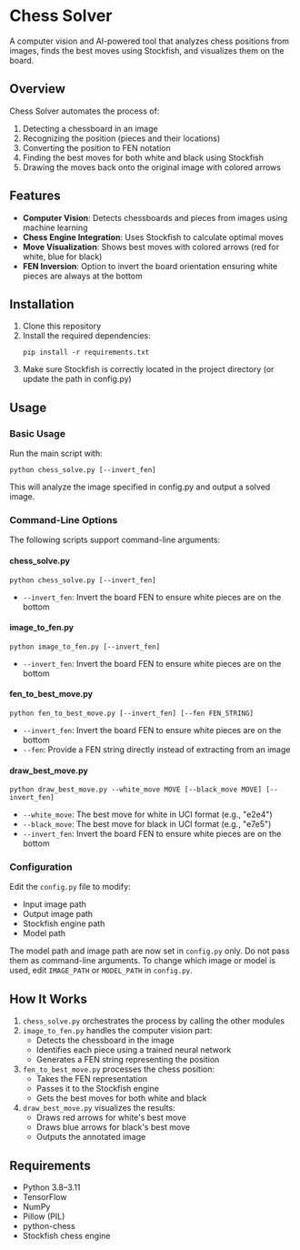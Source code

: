 # Chess Solver

A computer vision and AI-powered tool that analyzes chess positions from images, finds the best moves using Stockfish, and visualizes them on the board.

## Overview

Chess Solver automates the process of:
1. Detecting a chessboard in an image
2. Recognizing the position (pieces and their locations)
3. Converting the position to FEN notation
4. Finding the best moves for both white and black using Stockfish
5. Drawing the moves back onto the original image with colored arrows

## Features

- **Computer Vision**: Detects chessboards and pieces from images using machine learning
- **Chess Engine Integration**: Uses Stockfish to calculate optimal moves
- **Move Visualization**: Shows best moves with colored arrows (red for white, blue for black)
- **FEN Inversion**: Option to invert the board orientation ensuring white pieces are always at the bottom

## Installation

1. Clone this repository
2. Install the required dependencies:
   ```
   pip install -r requirements.txt
   ```
3. Make sure Stockfish is correctly located in the project directory (or update the path in config.py)

## Usage

### Basic Usage

Run the main script with:

```
python chess_solve.py [--invert_fen]
```

This will analyze the image specified in config.py and output a solved image.

### Command-Line Options

The following scripts support command-line arguments:

#### chess_solve.py

```
python chess_solve.py [--invert_fen]
```

- `--invert_fen`: Invert the board FEN to ensure white pieces are on the bottom

#### image_to_fen.py

```
python image_to_fen.py [--invert_fen]
```

- `--invert_fen`: Invert the board FEN to ensure white pieces are on the bottom

#### fen_to_best_move.py

```
python fen_to_best_move.py [--invert_fen] [--fen FEN_STRING]
```

- `--invert_fen`: Invert the board FEN to ensure white pieces are on the bottom
- `--fen`: Provide a FEN string directly instead of extracting from an image

#### draw_best_move.py

```
python draw_best_move.py --white_move MOVE [--black_move MOVE] [--invert_fen]
```

- `--white_move`: The best move for white in UCI format (e.g., "e2e4")
- `--black_move`: The best move for black in UCI format (e.g., "e7e5")
- `--invert_fen`: Invert the board FEN to ensure white pieces are on the bottom

### Configuration

Edit the `config.py` file to modify:
- Input image path
- Output image path
- Stockfish engine path
- Model path

The model path and image path are now set in `config.py` only. Do not pass them as command-line arguments.
To change which image or model is used, edit `IMAGE_PATH` or `MODEL_PATH` in `config.py`.

## How It Works

1. `chess_solve.py` orchestrates the process by calling the other modules
2. `image_to_fen.py` handles the computer vision part:
   - Detects the chessboard in the image
   - Identifies each piece using a trained neural network
   - Generates a FEN string representing the position
3. `fen_to_best_move.py` processes the chess position:
   - Takes the FEN representation
   - Passes it to the Stockfish engine
   - Gets the best moves for both white and black
4. `draw_best_move.py` visualizes the results:
   - Draws red arrows for white's best move
   - Draws blue arrows for black's best move
   - Outputs the annotated image

## Requirements

- Python 3.8–3.11
- TensorFlow
- NumPy
- Pillow (PIL)
- python-chess
- Stockfish chess engine
